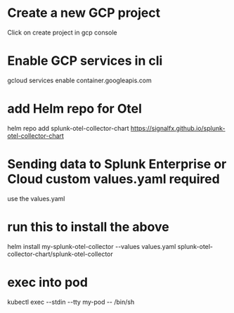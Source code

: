 # Create a new GCP project
Click on create project in gcp console

# Enable GCP services in cli
gcloud services enable container.googleapis.com

# add Helm repo for Otel
helm repo add splunk-otel-collector-chart https://signalfx.github.io/splunk-otel-collector-chart

# Sending data to Splunk Enterprise or Cloud custom values.yaml required
use the values.yaml

# run this to install the above
helm install my-splunk-otel-collector --values values.yaml splunk-otel-collector-chart/splunk-otel-collector

# exec into pod
kubectl exec --stdin --tty my-pod -- /bin/sh